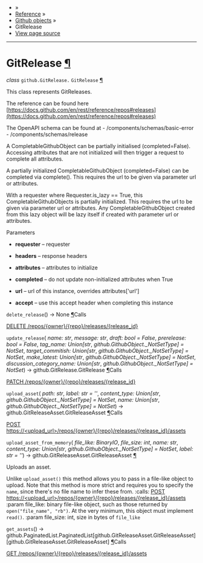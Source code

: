 - »
- [Reference](https://pygithub.readthedocs.io/en/stable/reference.html) »
- [Github objects](https://pygithub.readthedocs.io/en/stable/github_objects.html) »
- GitRelease
- [View page source](https://pygithub.readthedocs.io/en/stable/_sources/github_objects/GitRelease.rst.txt)

* * *

# GitRelease [¶](https://pygithub.readthedocs.io/en/stable/github_objects/GitRelease.html\#gitrelease "Permalink to this headline")

_class_ `github.GitRelease.` `GitRelease` [¶](https://pygithub.readthedocs.io/en/stable/github_objects/GitRelease.html#github.GitRelease.GitRelease "Permalink to this definition")

This class represents GitReleases.

The reference can be found here
[https://docs.github.com/en/rest/reference/repos#releases](https://docs.github.com/en/rest/reference/repos#releases)

The OpenAPI schema can be found at
\- /components/schemas/basic-error
\- /components/schemas/release

A CompletableGithubObject can be partially initialised (completed=False). Accessing attributes that are not
initialized will then trigger a request to complete all attributes.

A partially initialized CompletableGithubObject (completed=False) can be completed
via complete(). This requires the url to be given via parameter url or attributes.

With a requester where Requester.is\_lazy == True, this CompletableGithubObjects is
partially initialized. This requires the url to be given via parameter url or attributes.
Any CompletableGithubObject created from this lazy object will be lazy itself if created with
parameter url or attributes.

Parameters

- **requester** – requester

- **headers** – response headers

- **attributes** – attributes to initialize

- **completed** – do not update non-initialized attributes when True

- **url** – url of this instance, overrides attributes\['url'\]

- **accept** – use this accept header when completing this instance


`delete_release`() → None [¶](https://pygithub.readthedocs.io/en/stable/github_objects/GitRelease.html#github.GitRelease.GitRelease.delete_release "Permalink to this definition")Calls

[DELETE /repos/{owner}/{repo}/releases/{release\_id}](https://docs.github.com/en/rest/releases/releases?apiVersion=2022-11-28#delete-a-release)

`update_release`( _name: str_, _message: str_, _draft: bool = False_, _prerelease: bool = False_, _tag\_name: Union\[str_, _github.GithubObject.\_NotSetType\] = NotSet_, _target\_commitish: Union\[str_, _github.GithubObject.\_NotSetType\] = NotSet_, _make\_latest: Union\[str_, _github.GithubObject.\_NotSetType\] = NotSet_, _discussion\_category\_name: Union\[str_, _github.GithubObject.\_NotSetType\] = NotSet_) → github.GitRelease.GitRelease [¶](https://pygithub.readthedocs.io/en/stable/github_objects/GitRelease.html#github.GitRelease.GitRelease.update_release "Permalink to this definition")Calls

[PATCH /repos/{owner}/{repo}/releases/{release\_id}](https://docs.github.com/en/rest/releases/releases?apiVersion=2022-11-28#update-a-release)

`upload_asset`( _path: str_, _label: str = ''_, _content\_type: Union\[str_, _github.GithubObject.\_NotSetType\] = NotSet_, _name: Union\[str_, _github.GithubObject.\_NotSetType\] = NotSet_) → github.GitReleaseAsset.GitReleaseAsset [¶](https://pygithub.readthedocs.io/en/stable/github_objects/GitRelease.html#github.GitRelease.GitRelease.upload_asset "Permalink to this definition")Calls

[POST https://<upload\_url>/repos/{owner}/{repo}/releases/{release\_id}/assets](https://docs.github.com/en/rest/releases/assets?apiVersion=2022-11-28#upload-a-release-assett)

`upload_asset_from_memory`( _file\_like: BinaryIO_, _file\_size: int_, _name: str_, _content\_type: Union\[str_, _github.GithubObject.\_NotSetType\] = NotSet_, _label: str = ''_) → github.GitReleaseAsset.GitReleaseAsset [¶](https://pygithub.readthedocs.io/en/stable/github_objects/GitRelease.html#github.GitRelease.GitRelease.upload_asset_from_memory "Permalink to this definition")

Uploads an asset.

Unlike `upload_asset()` this method allows you to pass in a file-like object to upload.
Note that this method is more strict and requires you to specify the `name`, since there's no file name to infer these from.
:calls: [POST https://<upload\_url>/repos/{owner}/{repo}/releases/{release\_id}/assets](https://docs.github.com/en/rest/reference/repos#upload-a-release-asset)
:param file\_like: binary file-like object, such as those returned by `open("file_name", "rb")`. At the very minimum, this object must implement `read()`.
:param file\_size: int, size in bytes of `file_like`

`get_assets`() → github.PaginatedList.PaginatedList\[github.GitReleaseAsset.GitReleaseAsset\]\[github.GitReleaseAsset.GitReleaseAsset\] [¶](https://pygithub.readthedocs.io/en/stable/github_objects/GitRelease.html#github.GitRelease.GitRelease.get_assets "Permalink to this definition")Calls

[GET /repos/{owner}/{repo}/releases/{release\_id}/assets](https://docs.github.com/en/rest/releases/assets?apiVersion=2022-11-28#get-a-release-asset)